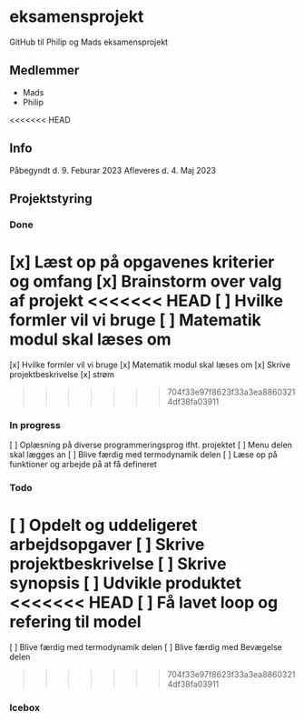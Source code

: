 # eksamensprojekt
GitHub til Philip og Mads eksamensprojekt

## Medlemmer 
- Mads 
- Philip 

<<<<<<< HEAD
## Info 
Påbegyndt d. 9. Feburar 2023
Afleveres d. 4. Maj 2023

## Projektstyring 

### Done 
[x] Læst op på opgavenes kriterier og omfang 
[x] Brainstorm over valg af projekt 
<<<<<<< HEAD
[ ] Hvilke formler vil vi bruge 
[ ] Matematik modul skal læses om
=======
[x] Hvilke formler vil vi bruge 
[x] Matematik modul skal læses om
[x] Skrive projektbeskrivelse 
[x] strøm
>>>>>>> 704f33e97f8623f33a3ea88603214df38fa03911

### In progress 
[ ] Oplæsning på diverse programmeringsprog ifht. projektet 
[ ] Menu delen skal lægges an 
[ ] Blive færdig med termodynamik delen 
[ ] Læse op på funktioner og arbejde på at få defineret

### Todo
[ ] Opdelt og uddeligeret arbejdsopgaver 
[ ] Skrive projektbeskrivelse 
[ ] Skrive synopsis 
[ ] Udvikle produktet
<<<<<<< HEAD
[ ] Få lavet loop og refering til model 
=======
[ ] Blive færdig med termodynamik delen 
[ ] Blive færdig med Bevægelse delen

>>>>>>> 704f33e97f8623f33a3ea88603214df38fa03911
### Icebox 
